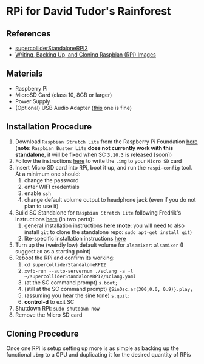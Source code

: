 # RPi for David Tudor's Rainforest

## References
* [supercolliderStandaloneRPI2](https://github.com/redFrik/supercolliderStandaloneRPI2)
* [Writing, Backing Up, and Cloning Raspbian (RPi) Images](https://gist.github.com/caseyanderson/31b615045332a6ab3f4028c696920f57#write-img-from-rpi-foundation)


## Materials
* Raspberry Pi
* MicroSD Card (class 10, 8GB or larger)
* Power Supply
* (Optional) USB Audio Adapter ([this](https://www.adafruit.com/product/1475) one is fine)


## Installation Procedure
1. Download `Raspbian Stretch Lite` from the Raspberry Pi Foundation [here](https://downloads.raspberrypi.org/raspbian_lite/images/raspbian_lite-2019-04-09/2019-04-08-raspbian-stretch-lite.zip) (**note**: `Raspbian Buster Lite` **does not currently work with this standalone**, it will be fixed when SC `3.10.3` is released [soon])
2. Follow the instructions [here](https://gist.github.com/caseyanderson/31b615045332a6ab3f4028c696920f57#pre-flight) to write the `.img` to your `Micro SD` card
3. Insert Micro SD card into RPi, boot it up, and run the `raspi-config` tool. At a minimum one should:
    1. change the password
    2. enter WIFI credentials
    3. enable `ssh`
    4. change default volume output to headphone jack (even if you do not plan to use it)
4. Build SC Standalone for `Raspbian Stretch Lite` following Fredrik's instructions [here](https://github.com/redFrik/supercolliderStandaloneRPI2) (in two parts):
    1. general installation instructions [here](https://github.com/redFrik/supercolliderStandaloneRPI2#installation) (**note**: you will need to also install `git` to clone the standalone repo: `sudo apt-get install git`)
    2. lite-specific installation instructions [here](https://github.com/redFrik/supercolliderStandaloneRPI2#stretch-lite)
5. Turn up the (weirdly low) default volume for `alsamixer`: `alsamixer` (I suggest `80` as a starting point)
6. Reboot the RPi and confirm its working:
    1. `cd supercolliderStandaloneRPI2`
    2. `xvfb-run --auto-servernum ./sclang -a -l ~/supercolliderStandaloneRPI2/sclang.yaml`
    3. (at the SC command prompt) `s.boot;`
    4. (still at the SC command prompt) `{SinOsc.ar(300,0.0, 0.9)}.play;`
    5. (assuming you hear the sine tone) `s.quit;`
    6. **control-d** to exit SC
7. Shutdown RPi: `sudo shutdown now`
8. Remove the Micro SD card


## Cloning Procedure

Once one RPi is setup setting up more is as simple as backing up the functional `.img` to a CPU and duplicating it for the desired quantity of RPis
